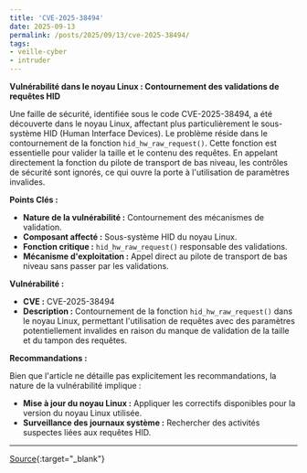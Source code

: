 ```yaml
---
title: 'CVE-2025-38494'
date: 2025-09-13
permalink: /posts/2025/09/13/cve-2025-38494/
tags:
- veille-cyber
- intruder
---
```

**Vulnérabilité dans le noyau Linux : Contournement des validations de requêtes HID**

Une faille de sécurité, identifiée sous le code CVE-2025-38494, a été découverte dans le noyau Linux, affectant plus particulièrement le sous-système HID (Human Interface Devices). Le problème réside dans le contournement de la fonction `hid_hw_raw_request()`. Cette fonction est essentielle pour valider la taille et le contenu des requêtes. En appelant directement la fonction du pilote de transport de bas niveau, les contrôles de sécurité sont ignorés, ce qui ouvre la porte à l'utilisation de paramètres invalides.

**Points Clés :**

*   **Nature de la vulnérabilité :** Contournement des mécanismes de validation.
*   **Composant affecté :** Sous-système HID du noyau Linux.
*   **Fonction critique :** `hid_hw_raw_request()` responsable des validations.
*   **Mécanisme d'exploitation :** Appel direct au pilote de transport de bas niveau sans passer par les validations.

**Vulnérabilité :**

*   **CVE :** CVE-2025-38494
*   **Description :** Contournement de la fonction `hid_hw_raw_request()` dans le noyau Linux, permettant l'utilisation de requêtes avec des paramètres potentiellement invalides en raison du manque de validation de la taille et du tampon des requêtes.

**Recommandations :**

Bien que l'article ne détaille pas explicitement les recommandations, la nature de la vulnérabilité implique :

*   **Mise à jour du noyau Linux :** Appliquer les correctifs disponibles pour la version du noyau Linux utilisée.
*   **Surveillance des journaux système :** Rechercher des activités suspectes liées aux requêtes HID.

---
[Source](https://cvemon.intruder.io/cves/CVE-2025-38494){:target="_blank"}
